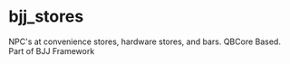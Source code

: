 # bjj_stores
NPC's at convenience stores, hardware stores, and bars. QBCore Based. Part of BJJ Framework
